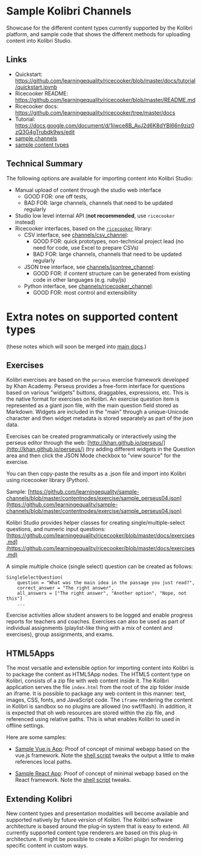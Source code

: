 Sample Kolibri Channels
=======================

Showcase for the different content types currently supported by the Kolibri platform,
and sample code that shows the different methods for uploading content into Kolibri Studio.


Links
-----

  - Quickstart: https://github.com/learningequality/ricecooker/blob/master/docs/tutorial/quickstart.ipynb
  - Ricecooker README: https://github.com/learningequality/ricecooker/blob/master/README.md
  - Ricecooker docs: https://github.com/learningequality/ricecooker/tree/master/docs
  - Tutorial: https://docs.google.com/document/d/1iiwce8B_AyJ2d6K8dYBl66n9zjz0zQ3G4gTrubdk9ws/edit
  - [sample channels](./channels)  
  - [sample content types](./contentnodes)



Technical Summary
-----------------

The following options are available for importing content into Kolibri Studio:
  - Manual upload of content through the studio web interface
     - GOOD FOR: one off tests,
     - BAD FOR: large channels, channels that need to be updated regularly
  - Studio low level internal API (**not recommended**, use `ricecooker` instead)
  - Ricecooker interfaces, based on the [`ricecooker`](https://github.com/learningequality/ricecooker) library:
      - CSV interface, see [channels/csv_channel](./channels/csv_channel):
         - GOOD FOR: quick prototypes, non-technical project lead (no need for code, use Excel to prepare CSVs)
         - BAD FOR: large channels, channels that need to be updated regularly
      - JSON tree interface, see [channels/jsontree_channel](./channels/jsontree_channel):
         - GOOD FOR: if content structure can be generated from existing code in other languages (e.g. ruby/js)
      - Python interface, see [channels/ricecooker_channel](./channels/ricecooker_channel):
         - GOOD FOR: most control and extensibility




Extra notes on supported content types
======================================

(these notes which will soon be merged into [main docs](https://github.com/learningequality/ricecooker/tree/master/docs).)


Exercises
---------
Kolibri exercises are based on the `perseus` exercise framework developed by Khan Academy.
Perseus provides a free-form interface for questions based on various "widgets" buttons,
draggables, expressions, etc. This is the native format for exercises on Kolibri.
An exercise question item is represented as a giant json file, with the main question
field stored as Markdown. Widgets are included in the "main" through a unique-Unicode
character and then widget metadata is stored separately as part of the json data.

Exercises can be created programmatically or interactively using the perseus editor through the web: [http://khan.github.io/perseus/](http://khan.github.io/perseus/)
(try adding different widgets in the Question area and then click the JSON Mode
checkbox to "view source" for the exercise.

You can then copy-paste the results as a .json file and import into Kolibri using ricecooker library (Python).

Sample: [https://github.com/learningequality/sample-channels/blob/master/contentnodes/exercise/sample_perseus04.json](https://github.com/learningequality/sample-channels/blob/master/contentnodes/exercise/sample_perseus04.json)  


Kolibri Studio provides helper classes for creating single/multiple-select questions, and numeric input questions:
[https://github.com/learningequality/ricecooker/blob/master/docs/exercises.md](https://github.com/learningequality/ricecooker/blob/master/docs/exercises.md)

A simple multiple choice (single select) question can be created as follows:

    SingleSelectQuestion(
        question = "What was the main idea in the passage you just read?",
        correct_answer = "The right answer",
        all_answers = ["The right answer", "Another option", "Nope, not this"]
        ...


Exercise activities allow student answers to be logged and enable progress reports
for teachers and coaches. Exercises can also be used as part of individual assignments
(playlist-like thing with a mix of content and exercises), group assignments, and exams.




HTML5Apps
---------
The most versatile and extensible option for importing content into Kolibri is to
package the content as HTML5App nodes. The HTML5 content type on Kolibri, consists
of a zip file with web content inside it. The Kolibri application serves the file
`index.html` from the root of the zip folder inside an iframe. It is possible to
package any web content in this manner: text, images, CSS, fonts, and JavaScript code.
The `iframe` rendering the content in Kolibri is sandbox so no plugins are allowed (no swf/flash).
In addition, it is expected that oh web resources are stored within the zip file,
and referenced using relative paths. This is what enables Kolibri to used in offline settings.  


Here are some samples:

  - [Sample Vue.js App](contentnodes/html5_vuejs): Proof of concept of minimal
    webapp based on the vue.js framework. Note the [shell script](contentnodes/html5_vuejs/update.sh)
    tweaks the output a little to make references local paths.

  - [Sample React App](contentnodes/html5_react): Proof of concept of minimal
    webapp based on the React framework.
    Note the [shell script](contentnodes/html5_react/update.sh) tweaks.



Extending Kolibri
-----------------
New content types and presentation modalities will become available and supported
natively by future version of Kolibri. The Kolibri software architecture is based
around the plug-in system that is easy to extend. All currently supported content
type renderers are based on this plug-in architecture. It might be possible to create
a Kolibri plugin for rendering specific content in custom ways.